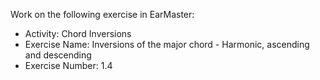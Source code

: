 Work on the following exercise in EarMaster:
- Activity: Chord Inversions
- Exercise Name: Inversions of the major chord - Harmonic, ascending and descending
- Exercise Number: 1.4
